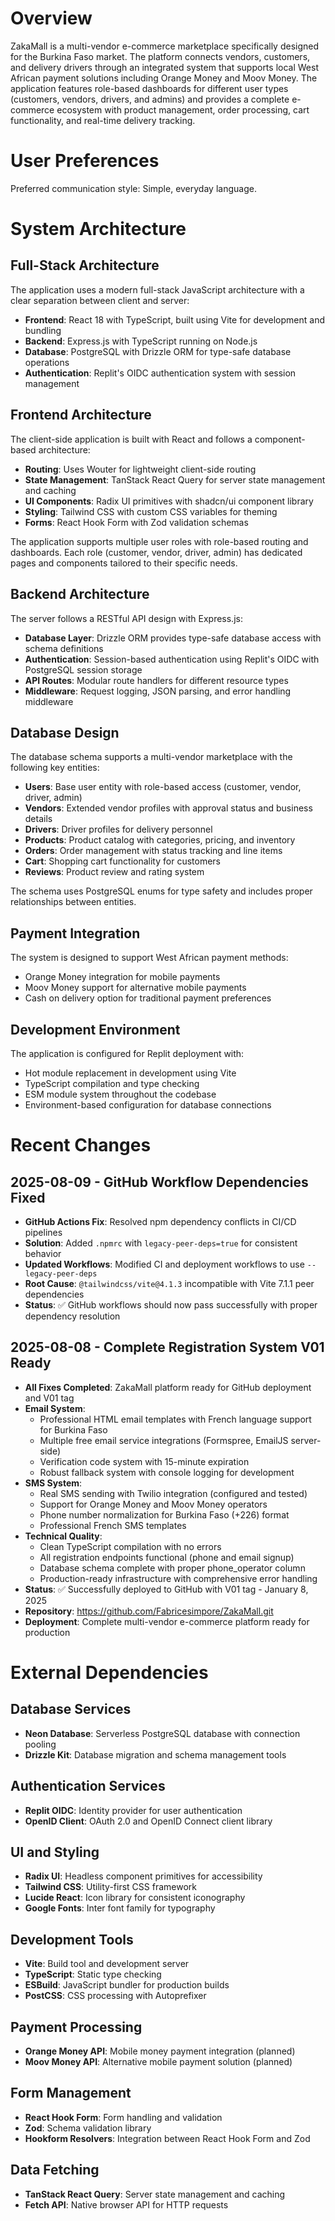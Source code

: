 # Overview

ZakaMall is a multi-vendor e-commerce marketplace specifically designed for the Burkina Faso market. The platform connects vendors, customers, and delivery drivers through an integrated system that supports local West African payment solutions including Orange Money and Moov Money. The application features role-based dashboards for different user types (customers, vendors, drivers, and admins) and provides a complete e-commerce ecosystem with product management, order processing, cart functionality, and real-time delivery tracking.

# User Preferences

Preferred communication style: Simple, everyday language.

# System Architecture

## Full-Stack Architecture
The application uses a modern full-stack JavaScript architecture with a clear separation between client and server:

- **Frontend**: React 18 with TypeScript, built using Vite for development and bundling
- **Backend**: Express.js with TypeScript running on Node.js
- **Database**: PostgreSQL with Drizzle ORM for type-safe database operations
- **Authentication**: Replit's OIDC authentication system with session management

## Frontend Architecture
The client-side application is built with React and follows a component-based architecture:

- **Routing**: Uses Wouter for lightweight client-side routing
- **State Management**: TanStack React Query for server state management and caching
- **UI Components**: Radix UI primitives with shadcn/ui component library
- **Styling**: Tailwind CSS with custom CSS variables for theming
- **Forms**: React Hook Form with Zod validation schemas

The application supports multiple user roles with role-based routing and dashboards. Each role (customer, vendor, driver, admin) has dedicated pages and components tailored to their specific needs.

## Backend Architecture
The server follows a RESTful API design with Express.js:

- **Database Layer**: Drizzle ORM provides type-safe database access with schema definitions
- **Authentication**: Session-based authentication using Replit's OIDC with PostgreSQL session storage
- **API Routes**: Modular route handlers for different resource types
- **Middleware**: Request logging, JSON parsing, and error handling middleware

## Database Design
The database schema supports a multi-vendor marketplace with the following key entities:

- **Users**: Base user entity with role-based access (customer, vendor, driver, admin)
- **Vendors**: Extended vendor profiles with approval status and business details
- **Drivers**: Driver profiles for delivery personnel
- **Products**: Product catalog with categories, pricing, and inventory
- **Orders**: Order management with status tracking and line items
- **Cart**: Shopping cart functionality for customers
- **Reviews**: Product review and rating system

The schema uses PostgreSQL enums for type safety and includes proper relationships between entities.

## Payment Integration
The system is designed to support West African payment methods:

- Orange Money integration for mobile payments
- Moov Money support for alternative mobile payments
- Cash on delivery option for traditional payment preferences

## Development Environment
The application is configured for Replit deployment with:

- Hot module replacement in development using Vite
- TypeScript compilation and type checking
- ESM module system throughout the codebase
- Environment-based configuration for database connections

# Recent Changes

## 2025-08-09 - GitHub Workflow Dependencies Fixed
- **GitHub Actions Fix**: Resolved npm dependency conflicts in CI/CD pipelines
- **Solution**: Added `.npmrc` with `legacy-peer-deps=true` for consistent behavior
- **Updated Workflows**: Modified CI and deployment workflows to use `--legacy-peer-deps`
- **Root Cause**: `@tailwindcss/vite@4.1.3` incompatible with Vite 7.1.1 peer dependencies
- **Status**: ✅ GitHub workflows should now pass successfully with proper dependency resolution

## 2025-08-08 - Complete Registration System V01 Ready
- **All Fixes Completed**: ZakaMall platform ready for GitHub deployment and V01 tag
- **Email System**: 
  - Professional HTML email templates with French language support for Burkina Faso
  - Multiple free email service integrations (Formspree, EmailJS server-side)
  - Verification code system with 15-minute expiration
  - Robust fallback system with console logging for development
- **SMS System**: 
  - Real SMS sending with Twilio integration (configured and tested)
  - Support for Orange Money and Moov Money operators
  - Phone number normalization for Burkina Faso (+226) format
  - Professional French SMS templates
- **Technical Quality**:
  - Clean TypeScript compilation with no errors
  - All registration endpoints functional (phone and email signup)
  - Database schema complete with proper phone_operator column
  - Production-ready infrastructure with comprehensive error handling
- **Status**: ✅ Successfully deployed to GitHub with V01 tag - January 8, 2025
- **Repository**: https://github.com/Fabricesimpore/ZakaMall.git
- **Deployment**: Complete multi-vendor e-commerce platform ready for production

# External Dependencies

## Database Services
- **Neon Database**: Serverless PostgreSQL database with connection pooling
- **Drizzle Kit**: Database migration and schema management tools

## Authentication Services
- **Replit OIDC**: Identity provider for user authentication
- **OpenID Client**: OAuth 2.0 and OpenID Connect client library

## UI and Styling
- **Radix UI**: Headless component primitives for accessibility
- **Tailwind CSS**: Utility-first CSS framework
- **Lucide React**: Icon library for consistent iconography
- **Google Fonts**: Inter font family for typography

## Development Tools
- **Vite**: Build tool and development server
- **TypeScript**: Static type checking
- **ESBuild**: JavaScript bundler for production builds
- **PostCSS**: CSS processing with Autoprefixer

## Payment Processing
- **Orange Money API**: Mobile money payment integration (planned)
- **Moov Money API**: Alternative mobile payment solution (planned)

## Form Management
- **React Hook Form**: Form handling and validation
- **Zod**: Schema validation library
- **Hookform Resolvers**: Integration between React Hook Form and Zod

## Data Fetching
- **TanStack React Query**: Server state management and caching
- **Fetch API**: Native browser API for HTTP requests